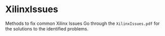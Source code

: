 # XilinxIssues
Methods to fix common Xilinx Issues
Go through the `XilinxIssues.pdf` for the solutions to the identified problems.

